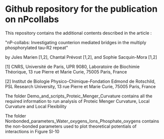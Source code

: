 # Github repository for the publication on nPcollabs

This repository contains the additional contents described in the article :

"nP-collabs: Investigating counterion mediated bridges in the multiply phosphorylated tau-R2 repeat"

by Jules Marien [1,2], Chantal Prévost [1,2], and Sophie Sacquin-Mora [1,2]

[1] CNRS, Université de Paris, UPR 9080, Laboratoire de Biochimie Théorique, 13 rue Pierre et Marie Curie, 75005 Paris, France 

[2] Institut de Biologie Physico-Chimique-Fondation Edmond de Rotschild, PSL Research University, 13 rue Pierre et Marie Curie, 75005 Paris, France


The folder Demo_and_scripts_Proteic_Menger_Curvature contains all the required information to run analysis of Proteic Menger Curvature, Local Curvature and Local Flexibility

The folder Nonbonded_parameters_Water_oxygens_Ions_Phosphate_oxygens contains the non-bonded parameters used to plot theoretical potentials of interactions in Figure SI-10

